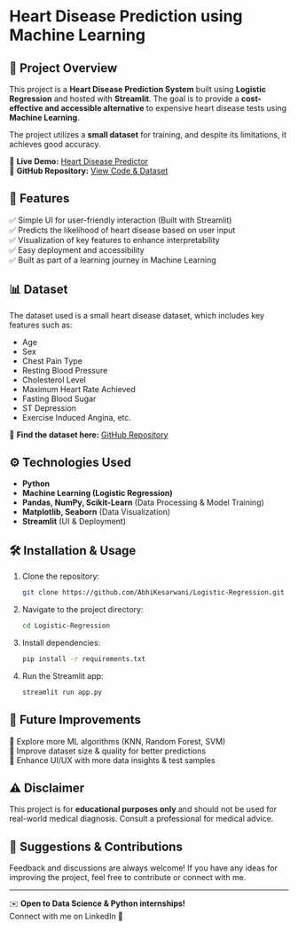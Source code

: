 # Heart Disease Prediction using Machine Learning

## 🚀 Project Overview
This project is a **Heart Disease Prediction System** built using **Logistic Regression** and hosted with **Streamlit**. The goal is to provide a **cost-effective and accessible alternative** to expensive heart disease tests using **Machine Learning**.

The project utilizes a **small dataset** for training, and despite its limitations, it achieves good accuracy.

🔗 **Live Demo:** [Heart Disease Predictor](https://heart-diseasepredictor.streamlit.app/)  
📂 **GitHub Repository:** [View Code & Dataset](https://github.com/AbhiKesarwani/Logistic-Regression/tree/main)

## 📌 Features
✅ Simple UI for user-friendly interaction (Built with Streamlit)  
✅ Predicts the likelihood of heart disease based on user input  
✅ Visualization of key features to enhance interpretability  
✅ Easy deployment and accessibility  
✅ Built as part of a learning journey in Machine Learning

## 📊 Dataset
The dataset used is a small heart disease dataset, which includes key features such as:
- Age
- Sex
- Chest Pain Type
- Resting Blood Pressure
- Cholesterol Level
- Maximum Heart Rate Achieved
- Fasting Blood Sugar
- ST Depression
- Exercise Induced Angina, etc.

📂 **Find the dataset here:** [GitHub Repository](https://github.com/AbhiKesarwani/Logistic-Regression/tree/main)

## ⚙️ Technologies Used
- **Python**
- **Machine Learning (Logistic Regression)**
- **Pandas, NumPy, Scikit-Learn** (Data Processing & Model Training)
- **Matplotlib, Seaborn** (Data Visualization)
- **Streamlit** (UI & Deployment)

## 🛠️ Installation & Usage
1. Clone the repository:
   ```bash
   git clone https://github.com/AbhiKesarwani/Logistic-Regression.git
   ```
2. Navigate to the project directory:
   ```bash
   cd Logistic-Regression
   ```
3. Install dependencies:
   ```bash
   pip install -r requirements.txt
   ```
4. Run the Streamlit app:
   ```bash
   streamlit run app.py
   ```

## 🚀 Future Improvements
🔹 Explore more ML algorithms (KNN, Random Forest, SVM)  
🔹 Improve dataset size & quality for better predictions  
🔹 Enhance UI/UX with more data insights & test samples  

## ⚠️ Disclaimer
This project is for **educational purposes only** and should not be used for real-world medical diagnosis. Consult a professional for medical advice.

## 💬 Suggestions & Contributions
Feedback and discussions are always welcome! If you have any ideas for improving the project, feel free to contribute or connect with me.

---
✉️ **Open to Data Science & Python internships!**  
Connect with me on LinkedIn 🚀

